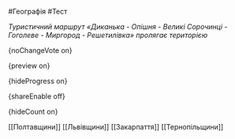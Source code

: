 #Географія #Тест

*Туристичний маршрут «Диканька - Опішня - Великі Сорочинці - Гоголеве - Миргород - Решетилівка» пролягає територією*

{noChangeVote on}

{preview on}

{hideProgress on}

{shareEnable off}

{hideCount on}

[[Полтавщини]]
[[Львівщини]]
[[Закарпаття]]
[[Тернопільщини]]
